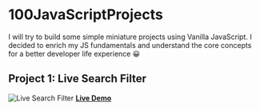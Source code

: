# 100JavaScriptProjects
I will try to build some simple miniature projects using Vanilla JavaScript. I decided to enrich my JS fundamentals and understand the core concepts for a better developer life experience 😀

## Project 1: Live Search Filter
![Live Search Filter](https://user-images.githubusercontent.com/61485238/149883852-27e8e4fb-7a45-4887-addb-d9436a037cf7.png)
**[Live Demo](https://alnahian2003.github.io/100jsproject/filter.html)**


